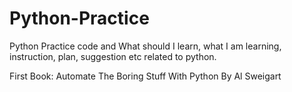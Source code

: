 # Python-Practice
Python Practice code and What should I learn, what I am learning, instruction, plan, suggestion etc related to python.


First Book: Automate The Boring Stuff With Python By Al Sweigart
